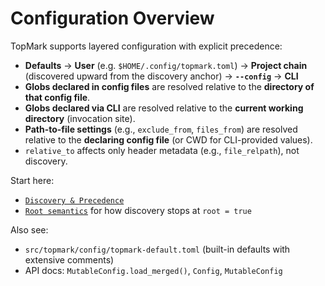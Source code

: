 <!--
topmark:header:start

  project      : TopMark
  file         : index.md
  file_relpath : docs/configuration/index.md
  license      : MIT
  copyright    : (c) 2025 Olivier Biot

topmark:header:end
-->

# Configuration Overview

TopMark supports layered configuration with explicit precedence:

- **Defaults** → **User** (e.g. `$HOME/.config/topmark.toml`) → **Project chain** (discovered upward
  from the discovery anchor) → **`--config`** → **CLI**
- **Globs declared in config files** are resolved relative to the **directory of that config file**.
- **Globs declared via CLI** are resolved relative to the **current working directory** (invocation
  site).
- **Path-to-file settings** (e.g., `exclude_from`, `files_from`) are resolved relative to the
  **declaring config file** (or CWD for CLI-provided values).
- `relative_to` affects only header metadata (e.g., `file_relpath`), not discovery.

Start here:

- [`Discovery & Precedence`](./discovery.md)
- [`Root semantics`](./discovery.md#root-semantics) for how discovery stops at `root = true`

Also see:

- `src/topmark/config/topmark-default.toml` (built-in defaults with extensive comments)
- API docs: `MutableConfig.load_merged()`, `Config`, `MutableConfig`
